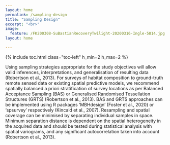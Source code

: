 ```yaml
---
layout: home
permalink: /sampling-design
title: "Sampling Design"
excerpt: "<br>"
image:
  feature: /FK200308-SuBastianRecoveryTwilight-20200316-Ingle-5814.jpg
layout: home

---
```

{% include toc.html class="toc-left" h_min=2 h_max=2 %}

Using sampling strategies appropriate for the study objectives will allow valid inferences, interpretations, and generalisation of resulting data (Robertson et al., 2013). For surveys of habitat composition to ground-truth remote sensed data or existing spatial predictive models, we recommend spatially balanced a priori stratification of survey locations as per Balanced Acceptance Sampling (BAS) or Generalised Randomised Tessellation Structures (GRTS) (Robertson et al., 2013). BAS and GRTS approaches can be implemented using R packages ‘MBHdesign’ (Foster et al., 2020) or ‘spsurvey’ respectively (Kincaid et al., 2007). Resampling and spatial coverage can be minimised by separating individual samples in space. Minimum separation distance is dependent on the spatial heterogeneity in the acquired data and should be tested during statistical analysis with spatial variograms, and any significant autocorrelation taken into account (Robertson et al., 2013).
